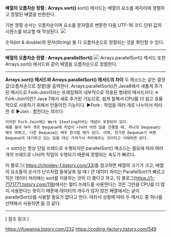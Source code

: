 **배열의 오름차순 정렬 : Arrays.sort()**
sort() 메서드는 배열의 요소를 제자리에 정렬하고 정렬된 배열을 반환한다.   

기본 정렬 순서는 오름차순이며 요소를 문자열로 변환한 다음 UTF-16 코드 단위 값의 시퀀스를 비교할 때 작성된다.
![](https://img1.daumcdn.net/thumb/R1280x0/?scode=mtistory2&fname=https%3A%2F%2Fblog.kakaocdn.net%2Fdn%2FcTmP7y%2FbtrA96Ed17b%2FjCquHZygDD8HoX7311ruR1%2Fimg.png)

숫자(int & double)와 문자(String) 둘 다 오름차순으로 정렬되는 것을 확인할 수 있다. 

------------

**배열의 오름차순 정렬 : Arrays.parallelSort()**
![](https://img1.daumcdn.net/thumb/R1280x0/?scode=mtistory2&fname=https%3A%2F%2Fblog.kakaocdn.net%2Fdn%2FbUJMWA%2FbtrA6QvboPd%2FVN6pxkMKaW7xXsNNFZ4AxK%2Fimg.png)
Arrays.parallelSort() 메서드 또한 Arrays.sort() 메서드와 같이 배열을 오름차순으로 정렬한다.

------------

**Arrays.sort() 메서드와 Arrays.parallelSort() 메서드의 차이**
두 메소드는 같은 결괏값(오름차순으로 정렬)을 출력한다.
Arrays.parallelSort()은 Java8에서 새롭게 추가된 메서드로 Fork-Join이라는 프레임웍이 내부적으로 적용된 형태의 메서드이다.
    ※ Fork-Join이란?
    Java 7에서 새로 추가된 기능으로, 쉽게 말해서 CPU를 더 쉽고 효율적으로 사용하기 위해서 만들어진 기능이다. ▶Fork : 작업을 여러 개로 나누어서 처리한 후 
    ▶Join : 합친다는 의미다.
    
    이러한 Fork-Join에는 Work Stealing이라는 개념이 포함되어 있다.
    예를 들어 여러 개의 Dequeue에 작업이 나뉘어 어떤 일을 진행할 때, 하나의 Dequeue는 매우 바쁘고, 다른 Dequeue는 매우 한가할 때가 있다. 이때, 한가한 Dequeue가 바쁜 Dequeue의 대기하고 있는 일을 대신 가져가서 처리해주는 것이라고 이해하면 된다.

→ sort()는 항상 단일 쓰레드로 수행되지만 parallelSort() 메소드는 필요에 따라 여러 개의 쓰레드로 나뉘어 작업이 수행되기 때문에 정렬되는 속도가 빠르다.

이 블로그( https://choidev-1.tistory.com/33)를 참고하면
배열의 크기가 크고, 배열의 요소들의 순서가 난수처럼 들쑥날쑥 일 때 / 큰 데이터 처리는 ParallelSort가 빠르고 작은 데이터 처리에는 sort를 이용하는 것이 더 좋다고 하고, 이 블로그(https://1-7171771.tistory.com/118)에서는 멀티 쓰레드를 사용한다는 것은 그만큼 CPU를 더 많이 사용한다는 뜻이기 때문에 데이터의 개수가 많지 않은 배열에서는 굳이 parallelSort()를 사용할 필요가 없다고 한다.
따라서 상황에 따라 두 메서드 중 하나를 선택해서 사용하면 될 것 같다. 

------------

[ 참조 링크 ]

https://ifuwanna.tistory.com/232
https://coding-factory.tistory.com/549





